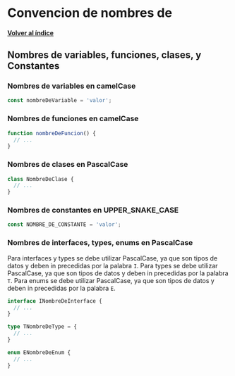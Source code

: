 # Convencion de nombres de 

#### [Volver al índice](../README.md)

## Nombres de variables, funciones, clases, y Constantes
### Nombres de variables en camelCase
```typescript
const nombreDeVariable = 'valor';
```

### Nombres de funciones en camelCase
```typescript
function nombreDeFuncion() {
  // ...
}
```

### Nombres de clases en PascalCase
```typescript
class NombreDeClase {
  // ...
}
```

### Nombres de constantes en UPPER_SNAKE_CASE
```typescript
const NOMBRE_DE_CONSTANTE = 'valor';
```

### Nombres de interfaces, types, enums en PascalCase
Para interfaces y types se debe utilizar PascalCase, ya que son tipos de datos y deben in precedidas por la palabra `I`.
Para types se debe utilizar PascalCase, ya que son tipos de datos y deben in precedidas por la palabra `T`.
Para enums se debe utilizar PascalCase, ya que son tipos de datos y deben in precedidas por la palabra `E`.
```typescript
interface INombreDeInterface {
  // ...
}

type TNombreDeType = {
  // ...
}

enum ENombreDeEnum {
  // ...
}
```